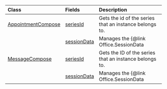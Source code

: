 | Class | Fields | Description |
|:---|:---|:---|
|[AppointmentCompose](/javascript/api/outlook/office.appointmentcompose)|[seriesId](/javascript/api/outlook/office.appointmentcompose#outlook-office-appointmentcompose-seriesid-member)|Gets the id of the series that an instance belongs to.|
||[sessionData](/javascript/api/outlook/office.appointmentcompose#outlook-office-appointmentcompose-sessiondata-member)|Manages the {@link Office.SessionData | SessionData} of an item in Compose mode.|
|[MessageCompose](/javascript/api/outlook/office.messagecompose)|[seriesId](/javascript/api/outlook/office.messagecompose#outlook-office-messagecompose-seriesid-member)|Gets the ID of the series that an instance belongs to.|
||[sessionData](/javascript/api/outlook/office.messagecompose#outlook-office-messagecompose-sessiondata-member)|Manages the {@link Office.SessionData | SessionData} of an item in Compose mode.|
